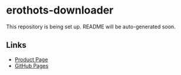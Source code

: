 # erothots-downloader

This repository is being set up. README will be auto-generated soon.

## Links
- [Product Page](https://serp.ly/erothots-downloader)
- [GitHub Pages](https://serpapps.github.io/erothots-downloader)
